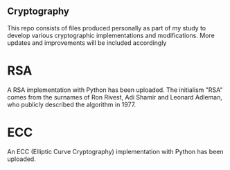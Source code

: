 ## Cryptography
This repo consists of files produced personally as part of my study to develop various cryptographic implementations and modifications. More updates and improvements will be included accordingly

# RSA
A RSA implementation with Python has been uploaded. The initialism "RSA" comes from the surnames of Ron Rivest, Adi Shamir and Leonard Adleman, who publicly described the algorithm in 1977.

# ECC
An ECC (Elliptic Curve Cryptography) implementation with Python has been uploaded.
